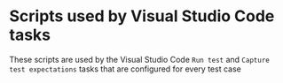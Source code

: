 # Scripts used by Visual Studio Code tasks

These scripts are used by the Visual Studio Code `Run test` and `Capture test expectations` tasks that are configured for every test case

